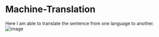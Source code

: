 # Machine-Translation
Here I am able to translate the sentence from one language to another.
![image](https://user-images.githubusercontent.com/71957495/144203350-b458ae69-b756-471c-b3ae-e8f5aa46e519.png)
